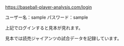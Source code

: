 https://baseball-player-analysis.com/login


ユーザー名：sample
パスワード：sample


上記でログインすると見本が見れます。


見本では読売ジャイアンツの試合データを記録しています。
